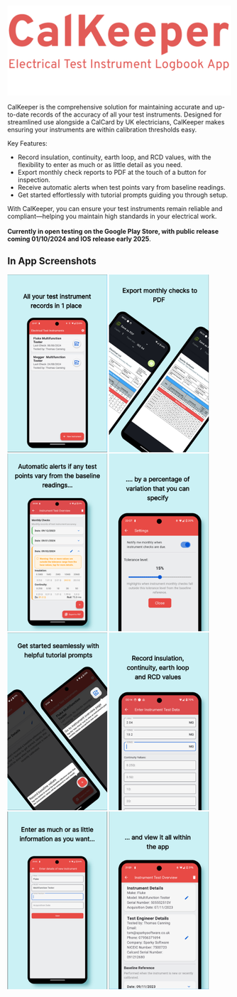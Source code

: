 <img src="./assets/branding.png" width="900" alt="Branding"/>

CalKeeper is the comprehensive solution for maintaining accurate and up-to-date records of the accuracy of all your test instruments. 
Designed for streamlined use alongside a CalCard by UK electricians, CalKeeper makes ensuring your instruments are within calibration thresholds easy.

Key Features:
<ul>
  <li>Record insulation, continuity, earth loop, and RCD values, with the flexibility to enter as much or as little detail as you need.</li>
  <li>Export monthly check reports to PDF at the touch of a button for inspection.</li>
  <li>Receive automatic alerts when test points vary from baseline readings.</li>
  <li>Get started effortlessly with tutorial prompts guiding you through setup.</li>
</ul>

With CalKeeper, you can ensure your test instruments remain reliable and compliant—helping you maintain high standards in your electrical work.<br><br>
**Currently in open testing on the Google Play Store, with public release coming 01/10/2024 and IOS release early 2025**.

## In App Screenshots
<img src="./assets/s1.png" width="225" alt="Screenshot 1"/> <img src="./assets/s2.png" width="225" alt="Screenshot 1"/>
<img src="./assets/s3.png" width="225" alt="Screenshot 3"/> <img src="./assets/s4.png" width="225" alt="Screenshot 3"/>
<img src="./assets/s5.png" width="225" alt="Screenshot 5"/> <img src="./assets/s6.png" width="225" alt="Screenshot 5"/>
<img src="./assets/s7.png" width="225" alt="Screenshot 7"/> <img src="./assets/s8.png" width="225" alt="Screenshot 7"/>
